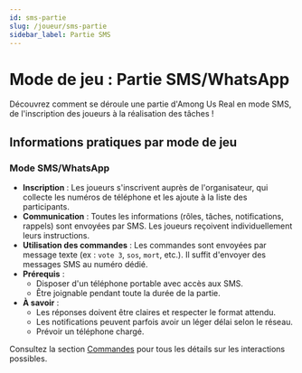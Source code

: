 ```yaml
---
id: sms-partie
slug: /joueur/sms-partie
sidebar_label: Partie SMS
---
```


# Mode de jeu : Partie SMS/WhatsApp

Découvrez comment se déroule une partie d'Among Us Real en mode SMS, de l'inscription des joueurs à la réalisation des tâches !

## Informations pratiques par mode de jeu

### Mode SMS/WhatsApp

- **Inscription** : Les joueurs s'inscrivent auprès de l'organisateur, qui collecte les numéros de téléphone et les ajoute à la liste des participants.
- **Communication** : Toutes les informations (rôles, tâches, notifications, rappels) sont envoyées par SMS. Les joueurs reçoivent individuellement leurs instructions.
- **Utilisation des commandes** : Les commandes sont envoyées par message texte (ex : `vote 3`, `sos`, `mort`, etc.). Il suffit d'envoyer des messages SMS au numéro dédié.
- **Prérequis** :
  - Disposer d'un téléphone portable avec accès aux SMS.
  - Être joignable pendant toute la durée de la partie.
- **À savoir** :
  - Les réponses doivent être claires et respecter le format attendu.
  - Les notifications peuvent parfois avoir un léger délai selon le réseau.
  - Prévoir un téléphone chargé.

Consultez la section [Commandes](/docs/joueur/commandes) pour tous les détails sur les interactions possibles.
